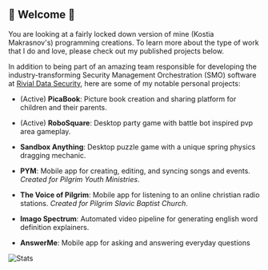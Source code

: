 ## 🚀 Welcome 🚀
You are looking at a fairly locked down version of mine (Kostia Makrasnov's) programming creations. To learn more about the type of work that I do and love, please check out my published projects below. 

In addition to being part of an amazing team responsible for developing the industry-transforming Security Management Orchestration (SMO) software at [Rivial Data Security](https://www.rivialsecurity.com/), here are some of my notable personal projects:

- (Active) **PicaBook**: Picture book creation and sharing platform for children and their parents.


- (Active) **RoboSquare**: Desktop party game with battle bot inspired pvp area gameplay.


- **Sandbox Anything**: Desktop puzzle game with a unique spring physics dragging mechanic. 


- **PYM**: Mobile app for creating, editing, and syncing songs and events. _Created for Pilgrim Youth Ministries_.


- **The Voice of Pilgrim**: Mobile app for listening to an online christian radio stations. _Created for Pilgrim Slavic Baptist Church_.


- **Imago Spectrum**: Automated video pipeline for generating english word definition explainers.


- **AnswerMe**: Mobile app for asking and answering everyday questions



![Stats](https://github-readme-stats.vercel.app/api?theme=github_dark&username=makrasnov100&count_private=true)